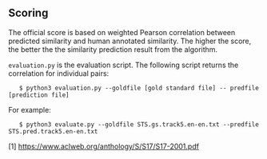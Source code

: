 Scoring
-------

The official score is based on weighted Pearson correlation between predicted similarity and human annotated similarity. The higher the score, the better the the similarity prediction result from the algorithm.

`evaluation.py` is the evaluation script. The following script returns the correlation for individual pairs:


       $ python3 evaluation.py --goldfile [gold standard file] -- predfile [prediction file]
       
For example:

       $ python3 evaluate.py --goldfile STS.gs.track5.en-en.txt --predfile STS.pred.track5.en-en.txt

[1] <https://www.aclweb.org/anthology/S/S17/S17-2001.pdf>